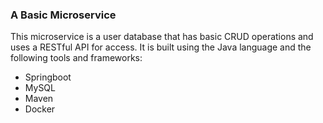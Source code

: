 ### A Basic Microservice

This microservice is a user database that has basic CRUD operations and uses a RESTful API for access. It is built using the Java language and the following tools and frameworks:
+ Springboot
+ MySQL
+ Maven
+ Docker

